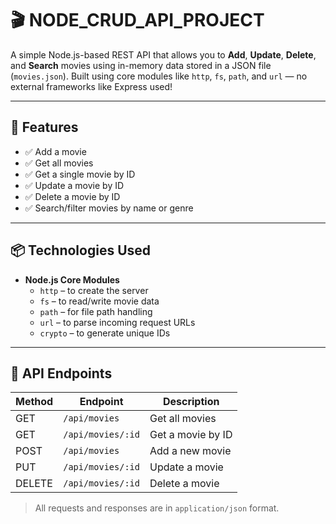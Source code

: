 # 🎬 NODE_CRUD_API_PROJECT

A simple Node.js-based REST API that allows you to **Add**, **Update**, **Delete**, and **Search** movies using in-memory data stored in a JSON file (`movies.json`). Built using core modules like `http`, `fs`, `path`, and `url` — no external frameworks like Express used!

---

## 🚀 Features

- ✅ Add a movie
- ✅ Get all movies
- ✅ Get a single movie by ID
- ✅ Update a movie by ID
- ✅ Delete a movie by ID
- ✅ Search/filter movies by name or genre

---

## 📦 Technologies Used

- **Node.js Core Modules**
  - `http` – to create the server
  - `fs` – to read/write movie data
  - `path` – for file path handling
  - `url` – to parse incoming request URLs
  - `crypto` – to generate unique IDs

---

## 🧪 API Endpoints

| Method | Endpoint              | Description            |
|--------|-----------------------|------------------------|
| GET    | `/api/movies`         | Get all movies         |
| GET    | `/api/movies/:id`     | Get a movie by ID      |
| POST   | `/api/movies`         | Add a new movie        |
| PUT    | `/api/movies/:id`     | Update a movie         |
| DELETE | `/api/movies/:id`     | Delete a movie         |

> All requests and responses are in `application/json` format.





